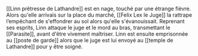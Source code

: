 [[Linn prêtresse de Lathandre]] est en nage, touché par une étrange fièvre. Alors qu'elle arrivais sur la place du marché, [[Felix Lex le Juge]] la rattrape l’empêchant de s'effondrer au sol alors qu'elle s'évanouissait. Reprenant ses esprits, Linn attaque le juge et le mord au bras, transmettant le [[Parasite]], avant d'être vivement maîtriser.
Linn est ensuite emprisonnée au [[poste de garde]] alors que le juge est lui envoyé au [[temple de Lathandre]] pour y être soigné.